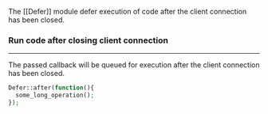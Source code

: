 The [[Defer]] module defer execution of code after the client connection has been closed.

### Run code after closing client connection
---

The passed callback will be queued for execution after the client connection has been closed.

```php
Defer::after(function(){
  some_long_operation();
});
```